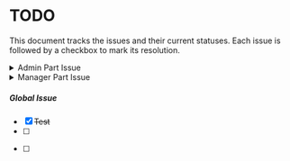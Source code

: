 # TODO

This document tracks the issues and their current statuses. Each issue is followed by a checkbox to mark its resolution.

<details>

  <summary>Admin Part Issue </summary>

  - [ ] for admin part .. in case of site create and update .. we need to keep users name in the audit log 🚦
  
  - [ ]  {{shob}}v1/user-site/paginate?role=customer 
        for this route .. admin part .. we have to show employee Name also for user Id 
  > ~~~~

</details>

<details>

  <summary>Manager Part Issue </summary>

  - [x]  for manager part .. we need to show a sites user Image .. so that .. we need to upload users image .. 
  
  > 

</details>

##### Global Issue 

  - [x] ~~Test~~
  - [ ] 
  >  
- [ ] 
